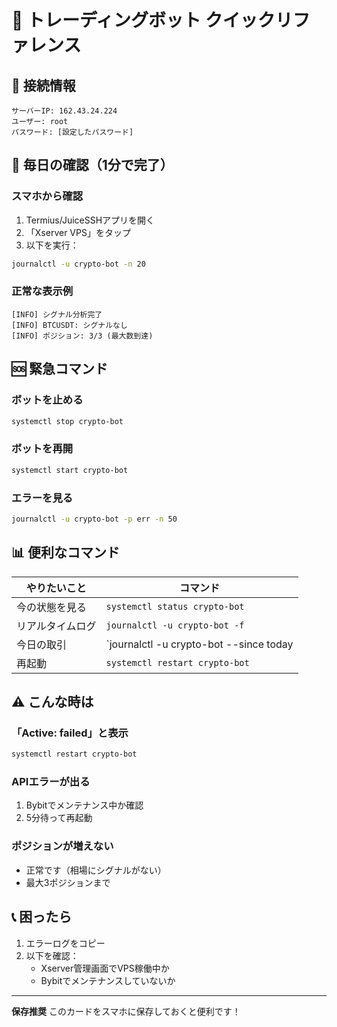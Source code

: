 # 🚀 トレーディングボット クイックリファレンス

## 🔑 接続情報
```
サーバーIP: 162.43.24.224
ユーザー: root
パスワード: [設定したパスワード]
```

## 📱 毎日の確認（1分で完了）

### スマホから確認
1. Termius/JuiceSSHアプリを開く
2. 「Xserver VPS」をタップ
3. 以下を実行：
```bash
journalctl -u crypto-bot -n 20
```

### 正常な表示例
```
[INFO] シグナル分析完了
[INFO] BTCUSDT: シグナルなし
[INFO] ポジション: 3/3 (最大数到達)
```

## 🆘 緊急コマンド

### ボットを止める
```bash
systemctl stop crypto-bot
```

### ボットを再開
```bash
systemctl start crypto-bot
```

### エラーを見る
```bash
journalctl -u crypto-bot -p err -n 50
```

## 📊 便利なコマンド

| やりたいこと | コマンド |
|-------------|----------|
| 今の状態を見る | `systemctl status crypto-bot` |
| リアルタイムログ | `journalctl -u crypto-bot -f` |
| 今日の取引 | `journalctl -u crypto-bot --since today | grep "ポジション"` |
| 再起動 | `systemctl restart crypto-bot` |

## ⚠️ こんな時は

### 「Active: failed」と表示
```bash
systemctl restart crypto-bot
```

### APIエラーが出る
1. Bybitでメンテナンス中か確認
2. 5分待って再起動

### ポジションが増えない
- 正常です（相場にシグナルがない）
- 最大3ポジションまで

## 📞 困ったら

1. エラーログをコピー
2. 以下を確認：
   - Xserver管理画面でVPS稼働中か
   - Bybitでメンテナンスしていないか

---
**保存推奨** このカードをスマホに保存しておくと便利です！